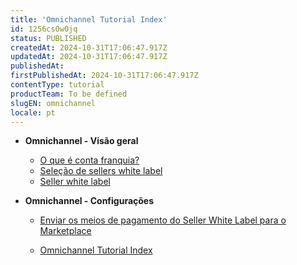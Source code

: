 ```yaml
---
title: 'Omnichannel Tutorial Index'
id: 1256cs0w0jq
status: PUBLISHED
createdAt: 2024-10-31T17:06:47.917Z
updatedAt: 2024-10-31T17:06:47.917Z
publishedAt: 
firstPublishedAt: 2024-10-31T17:06:47.917Z
contentType: tutorial
productTeam: To be defined
slugEN: omnichannel
locale: pt
---
```


- **Omnichannel - Visão geral**

  - [O que é conta franquia?](pt/docs/tutorial/o-que-e-conta-franquia)
  - [Seleção de sellers white label](pt/docs/tutorial/selecao-de-sellers-white-label)
  - [Seller white label](pt/docs/tutorial/seller-white-label)


- **Omnichannel - Configurações**

  - [Enviar os meios de pagamento do Seller White Label para o Marketplace](pt/docs/tutorial/enviar-os-meios-de-pagamento-do-seller-white-label-para-o-marketplace)


  - [Omnichannel Tutorial Index](pt/docs/tutorial/index-pt-tutorial-omnichannel)

